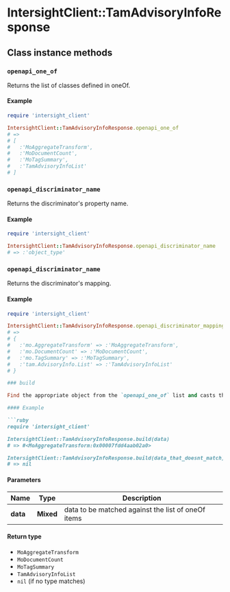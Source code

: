 # IntersightClient::TamAdvisoryInfoResponse

## Class instance methods

### `openapi_one_of`

Returns the list of classes defined in oneOf.

#### Example

```ruby
require 'intersight_client'

IntersightClient::TamAdvisoryInfoResponse.openapi_one_of
# =>
# [
#   :'MoAggregateTransform',
#   :'MoDocumentCount',
#   :'MoTagSummary',
#   :'TamAdvisoryInfoList'
# ]
```

### `openapi_discriminator_name`

Returns the discriminator's property name.

#### Example

```ruby
require 'intersight_client'

IntersightClient::TamAdvisoryInfoResponse.openapi_discriminator_name
# => :'object_type'
```

### `openapi_discriminator_name`

Returns the discriminator's mapping.

#### Example

```ruby
require 'intersight_client'

IntersightClient::TamAdvisoryInfoResponse.openapi_discriminator_mapping
# =>
# {
#   :'mo.AggregateTransform' => :'MoAggregateTransform',
#   :'mo.DocumentCount' => :'MoDocumentCount',
#   :'mo.TagSummary' => :'MoTagSummary',
#   :'tam.AdvisoryInfo.List' => :'TamAdvisoryInfoList'
# }

### build

Find the appropriate object from the `openapi_one_of` list and casts the data into it.

#### Example

```ruby
require 'intersight_client'

IntersightClient::TamAdvisoryInfoResponse.build(data)
# => #<MoAggregateTransform:0x00007fdd4aab02a0>

IntersightClient::TamAdvisoryInfoResponse.build(data_that_doesnt_match)
# => nil
```

#### Parameters

| Name | Type | Description |
| ---- | ---- | ----------- |
| **data** | **Mixed** | data to be matched against the list of oneOf items |

#### Return type

- `MoAggregateTransform`
- `MoDocumentCount`
- `MoTagSummary`
- `TamAdvisoryInfoList`
- `nil` (if no type matches)

